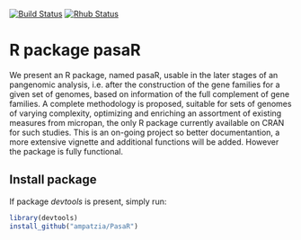 [![Build Status](https://travis-ci.org/ampatzia/pasaR.svg?branch=master)](https://travis-ci.org/ampatzia/pasaR) [![Rhub Status](https://img.shields.io/badge/R--hub%20builder-Ok-brightgreen.svg)](https://builder.r-hub.io/status/pasaR_0.0.9.tar.gz-f84cc4cfe30c41839876246c93e42f31)

# R package pasaR
We present an R package, named pasaR, usable in the later stages of an pangenomic
analysis, i.e. after the construction of the gene families for a given set of genomes, based on information of the full complement of gene families. A complete methodology is proposed, suitable for sets of genomes of varying complexity, optimizing and enriching an assortment of existing measures from micropan, the only R package currently available on CRAN for such studies. This is an on-going project so better documentantion, a more extensive vignette and additional functions will be added. However the package is fully functional.

## Install package

If package *devtools* is present, simply run:

```R
library(devtools)
install_github("ampatzia/PasaR")
```
